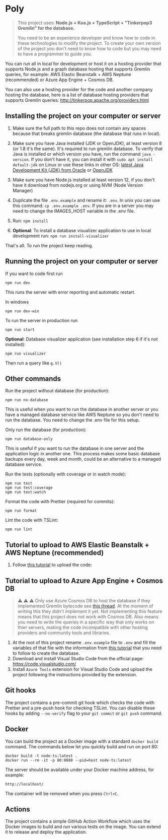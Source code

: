 # Poly

> This project uses: **Node.js + Koa.js + TypeScript + "Tinkerpop3 Gremlin" for the database.**
>
> You need to be an experience developer and know how to code in these technologies to modify the project. To create your own version of the project you don't need to know how to code but you may need to have a programmer to guide you.

You can run all in local for development or host it on a hosting provider that supports Node.js and a graph database hosting that supports Gremlin queries, for example: AWS Elastic Beanstalk + AWS Neptune (recommended) or Azure App Engine + Cosmos DB.

You can also use a hosting provider for the code and another company hosting the database, here is a list of database hosting providers that supports Gremlin queries:
http://tinkerpop.apache.org/providers.html

## Installing the project on your computer or server

1. Make sure the full path to this repo does not contain any spaces because that breaks gremlin database (the database that runs in local).

2. Make sure you have Java installed (JDK or OpenJDK), at least version 8 (or 1.8 it's the same). It's required to run gremlin database. To verify that Java is installed or which version you have, run the command `java -version`. If you don't have it, you can install it with `sudo apt install default-jdk` on Linux or use these links in other OS: [latest Java Development Kit (JDK) from Oracle](https://www.oracle.com/technetwork/java/javase/downloads/jdk8-downloads-2133151.html) or [OpenJDK](https://openjdk.java.net/)

3. Make sure you have Node.js installed at least version 12, if you don't have it download from nodejs.org or using NVM (Node Version Manager)

4. Duplicate the file `.env.example` and rename it: `.env`. In unix you can use this command: `cp .env.example .env`. If you are in a server you may need to change the IMAGES_HOST variable in the .env file.

5. Run: `npm install`

6. **Optional**: To install a database visualizer application to use in local development run: `npm run install-visualizer`

That's all.
To run the project keep reading.

## Running the project on your computer or server

If you want to code first run

```
npm run dev
```

This runs the server with error reporting and automatic restart.

In windows

```
npm run dev-win
```

To run the server in production run

```
npm run start
```

**Optional**: Database visualizer application (see installation step 6 if it's not installed):

```
npm run visualizer
```

Then run a query like `g.V()`

## Other commands

Run the project without database (for production):

```
npm run no-database
```

This is useful when you want to run the database in another server or you have a managed database service like AWS Neptune so you don't need to run the database. You need to change the .env file for this setup.

Only run the database (for production):

```
npm run database-only
```

This is useful if you want to run the database in one server and the application logic in another one. This process makes some basic database backups every day, week and month, could be an alternative to a managed database service.

Run the tests (optionally with coverage or in watch mode):

```
npm run test
npm run test:coverage
npm run test:watch
```

Format the code with Prettier (required for commits):

```
npm run format
```

Lint the code with TSLint:

```
npm run lint
```

## Tutorial to upload to AWS Elastic Beanstalk + AWS Neptune (recommended)

1. Follow [this tutorial](https://medium.com/@sommershurbaji/deploying-a-docker-container-to-aws-with-elastic-beanstalk-28adfd6e7e95) to upload the code:

## Tutorial to upload to Azure App Engine + Cosmos DB

> :warning: :warning: :warning: Only use Azure Cosmos DB to host the database if they implemented Gremlin bytecode see [this thread](https://feedback.azure.com/forums/263030-azure-cosmos-db/suggestions/33632779-support-gremlin-bytecode-to-enable-the-fluent-api?page=1&per_page=20). At the moment of writing this they didn't implement it yet. Not implementing this feature means that this project does not work with Cosmos DB. Also means you need to write the queries in a specific way that only works on thier servers, making the code incompatible with other hosting providers and community tools and libraries.

1. At the root of this project rename `.env.example` file to `.env` and fill the variables of that file with the information from [this tutorial](https://docs.microsoft.com/en-us/azure/cosmos-db/create-graph-nodejs#update-your-connection-string) that you need to follow to create the database.
2. Download and install Visual Studio Code from the official page: https://code.visualstudio.com/
3. Install `Azure Tools` extension for Visual Studio Code and upload the project following the instructions provided by the extension.

## Git hooks

The project contains a pre-commit git hook which checks the code with Prettier and a pre-push hook for checking TSLint. You can disable these hooks by adding `--no-verify` flag to your `git commit` or `git push` command.

## Docker

You can build the project as a Docker image with a standard `docker build` command. The commands below let you quickly build and run on port 80:

```
docker build -t node-ts:latest .
docker run --rm -it -p 80:8080 --pid=host node-ts:latest
```

The server should be available under your Docker machine address, for example:

```
http://localhost/
```

The container will be removed when you press `Ctrl+C`.

## Actions

The project contains a simple GitHub Action Workflow which uses the Docker images to build and run various tests on the image. You can extend it to release and deploy the application.
